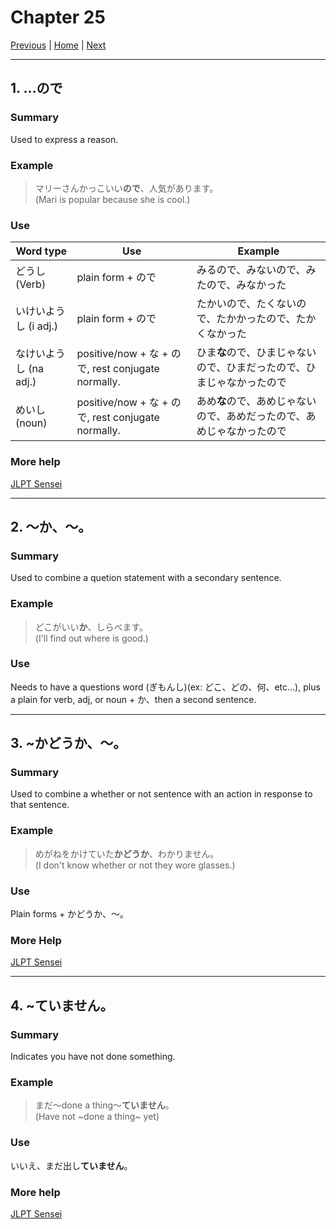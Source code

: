# Chapter 25
[Previous](https://codywahl.github.io/JapaneseLanguageSchoolNotes/pages/24) | [Home](https://codywahl.github.io/JapaneseLanguageSchoolNotes) | [Next](https://codywahl.github.io/JapaneseLanguageSchoolNotes/pages/26)

* * *
## 1. …ので
### Summary  

Used to express a reason. 

### Example  

> マリーさんかっこいい**ので**、人気があります。     
> (Mari is popular because she is cool.)  

### Use

Word type | Use | Example
------------ | ------------- | -------------
どうし (Verb) | plain form + ので | みるので、みないので、みたので、みなかった 
いけいようし (i adj.) | plain form + ので | たかいので、たくないので、たかかったので、たかくなかった 
なけいようし (na adj.) | positive/now + な + ので, rest conjugate normally. | ひま**な**ので、ひまじゃないので、ひまだったので、ひまじゃなかったので
めいし (noun) | positive/now + な + ので, rest conjugate normally. | あめ**な**ので、あめじゃないので、あめだったので、あめじゃなかったので

### More help
[JLPT Sensei](https://jlptsensei.com/learn-japanese-grammar/%e3%81%ae%e3%81%a7-node/)

* * *
## 2. ～か、～。
### Summary

Used to combine a quetion statement with a secondary sentence. 

### Example

> どこがいい**か**、しらべます。   
> (I'll find out where is good.)   

### Use
Needs to have a questions word (ぎもんし)(ex: どこ、どの、何、etc...), plus a plain for verb, adj, or noun + か、then a second sentence. 

* * *
## 3. ~かどうか、～。
### Summary

Used to combine a whether or not sentence with an action in response to that sentence. 

### Example

> めがねをかけていた**かどうか**、わかりません。      
> (I don't know whether or not they wore glasses.)

### Use
Plain forms + かどうか、～。

### More Help
[JLPT Sensei](https://jlptsensei.com/learn-japanese-grammar/%e3%81%8b%e3%81%a9%e3%81%86%e3%81%8b-ka-dou-ka-meaning/)

* * *
## 4. ~ていません。
### Summary

Indicates you have not done something.

### Example

> まだ～done a thing～**ていません**。      
> (Have not ~done a thing~ yet)

### Use
いいえ、まだ出し**ていません**。

### More help
[JLPT Sensei](https://jlptsensei.com/learn-japanese-grammar/%E3%81%BE%E3%81%A0%EF%BD%9E%E3%81%A6%E3%81%84%E3%81%BE%E3%81%9B%E3%82%93-mada-te-imasen/)
